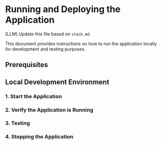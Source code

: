 # Running and Deploying the Application

[LLM] Update this file based on `stack.md`.

This document provides instructions on how to run the application locally for development and testing purposes.

## Prerequisites

## Local Development Environment

### 1. Start the Application

### 2. Verify the Application is Running

### 3. Testing

### 4. Stopping the Application

